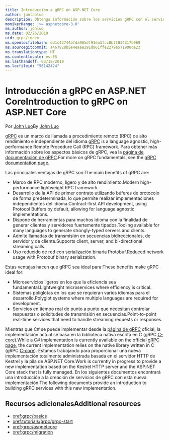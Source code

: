 ```yaml
---
title: Introducción a gRPC en ASP.NET Core
author: juntaoluo
description: Obtenga información sobre los servicios gRPC con el servidor de Kestrel y la pila de ASP.NET Core.
monikerRange: '>= aspnetcore-3.0'
ms.author: johluo
ms.date: 02/26/2019
uid: grpc/index
ms.openlocfilehash: dd1c42744bfda965df91ea1fcc0b71814317b969
ms.sourcegitcommit: a467828b5e4eaae291d961ffe2279a571900de23
ms.translationtype: HT
ms.contentlocale: es-ES
ms.lasthandoff: 03/18/2019
ms.locfileid: "58142424"
---
```

# <a name="introduction-to-grpc-on-aspnet-core"></a><span data-ttu-id="7b6c1-103">Introducción a gRPC en ASP.NET Core</span><span class="sxs-lookup"><span data-stu-id="7b6c1-103">Introduction to gRPC on ASP.NET Core</span></span>

<span data-ttu-id="7b6c1-104">Por [John Luo](https://github.com/juntaoluo)</span><span class="sxs-lookup"><span data-stu-id="7b6c1-104">By [John Luo](https://github.com/juntaoluo)</span></span>

<span data-ttu-id="7b6c1-105">[gRPC](https://grpc.io/docs/guides/) es un marco de llamada a procedimiento remoto (RPC) de alto rendimiento e independiente del idioma.</span><span class="sxs-lookup"><span data-stu-id="7b6c1-105">[gRPC](https://grpc.io/docs/guides/) is a language agnostic, high-performance Remote Procedure Call (RPC) framework.</span></span> <span data-ttu-id="7b6c1-106">Para obtener más información sobre los aspectos básicos de gRPC, vea la [página de documentación de gRPC](https://grpc.io/docs/).</span><span class="sxs-lookup"><span data-stu-id="7b6c1-106">For more on gRPC fundamentals, see the [gRPC documentation page](https://grpc.io/docs/).</span></span>

<span data-ttu-id="7b6c1-107">Las principales ventajas de gRPC son:</span><span class="sxs-lookup"><span data-stu-id="7b6c1-107">The main benefits of gRPC are:</span></span>
* <span data-ttu-id="7b6c1-108">Marco de RPC moderno, ligero y de alto rendimiento.</span><span class="sxs-lookup"><span data-stu-id="7b6c1-108">Modern high-performance lightweight RPC framework.</span></span>
* <span data-ttu-id="7b6c1-109">Desarrollo de la API de primer contrato utilizando búferes de protocolo de forma predeterminada, lo que permite realizar implementaciones independientes del idioma.</span><span class="sxs-lookup"><span data-stu-id="7b6c1-109">Contract-first API development, using Protocol Buffers by default, allowing for language agnostic implementations.</span></span>
* <span data-ttu-id="7b6c1-110">Dispone de herramientas para muchos idioma con la finalidad de generar clientes y servidores fuertemente tipados.</span><span class="sxs-lookup"><span data-stu-id="7b6c1-110">Tooling available for many languages to generate strongly-typed servers and clients.</span></span>
* <span data-ttu-id="7b6c1-111">Admite llamadas de transmisión en secuencias bidireccionales, de servidor y de cliente.</span><span class="sxs-lookup"><span data-stu-id="7b6c1-111">Supports client, server, and bi-directional streaming calls.</span></span>
* <span data-ttu-id="7b6c1-112">Uso reducido de red con serialización binaria Protobuf.</span><span class="sxs-lookup"><span data-stu-id="7b6c1-112">Reduced network usage with Protobuf binary serialization.</span></span>

<span data-ttu-id="7b6c1-113">Estas ventajas hacen que gRPC sea ideal para:</span><span class="sxs-lookup"><span data-stu-id="7b6c1-113">These benefits make gRPC ideal for:</span></span>
* <span data-ttu-id="7b6c1-114">Microservicios ligeros en los que la eficiencia sea fundamental.</span><span class="sxs-lookup"><span data-stu-id="7b6c1-114">Lightweight microservices where efficiency is critical.</span></span>
* <span data-ttu-id="7b6c1-115">Sistemas políglotas en los que se requieran varios idiomas para el desarrollo.</span><span class="sxs-lookup"><span data-stu-id="7b6c1-115">Polyglot systems where multiple languages are required for development.</span></span>
* <span data-ttu-id="7b6c1-116">Servicios en tiempo real de punto a punto que necesitan controlar respuestas o solicitudes de transmisión en secuencias.</span><span class="sxs-lookup"><span data-stu-id="7b6c1-116">Point-to-point real-time services that need to handle streaming requests or responses.</span></span>

<span data-ttu-id="7b6c1-117">Mientras que C# se puede implementar desde la [página de gRPC](https://grpc.io/docs/quickstart/csharp.html) oficial, la implementación actual se basa en la biblioteca nativa escrita en C (gRPC [C-core](https://grpc.io/blog/grpc-stacks)).</span><span class="sxs-lookup"><span data-stu-id="7b6c1-117">While a C# implementation is currently available on the official [gRPC page](https://grpc.io/docs/quickstart/csharp.html), the current implementation relies on the native library written in C (gRPC [C-core](https://grpc.io/blog/grpc-stacks)).</span></span> <span data-ttu-id="7b6c1-118">Estamos trabajando para proporcionar una nueva implementación totalmente administrada basada en el servidor HTTP de Kestrel y la pila de ASP.NET Core.</span><span class="sxs-lookup"><span data-stu-id="7b6c1-118">Work is currently in progress to provide a new implementation based on the Kestrel HTTP server and the ASP.NET Core stack that is fully managed.</span></span> <span data-ttu-id="7b6c1-119">En los siguientes documentos encontrará una introducción a la creación de servicios de gRPC con esta nueva implementación.</span><span class="sxs-lookup"><span data-stu-id="7b6c1-119">The following documents provide an introduction to building gRPC services with this new implementation.</span></span>

## <a name="additional-resources"></a><span data-ttu-id="7b6c1-120">Recursos adicionales</span><span class="sxs-lookup"><span data-stu-id="7b6c1-120">Additional resources</span></span>

* <xref:grpc/basics>
* <xref:tutorials/grpc/grpc-start>
* <xref:grpc/aspnetcore>
* <xref:grpc/migration>